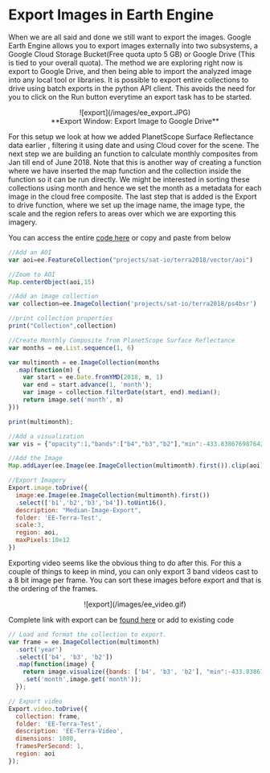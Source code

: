 # Export Images in Earth Engine

When we are all said and done we still want to export the images. Google Earth Engine allows you to export images externally into two subsystems, a Google Cloud Storage Bucket(Free quota upto 5 GB) or Google Drive (This is tied to your overall quota). The method we are exploring right now is export to Google Drive, and then being able to import the analyzed image into any local tool or libraries. It is possible to export entire collections to drive using batch exports in the python API client. This avoids the need for you to click on the Run button everytime an export task has to be started.

<center>![export](/images/ee_export.JPG)</center>
<center>**Export Window: Export Image to Google Drive**</center>

For this setup we look at how we added PlanetScope Surface Reflectance data earlier , filtering it using date and using Cloud cover for the scene. The next step we are building an function to calculate monthly composites from Jan till end of June 2018. Note that this is another way of creating a function where we have inserted the map function and the collection inside the function so it can be run directly. We might be interested in sorting these collections using month and hence we set the month as a metadata for each image in the cloud free composite. The last step that is added is the Export to drive function, where we set up the image name, the image type, the scale and the region refers to areas over which we are exporting this imagery.

You can access the entire [code here](https://code.earthengine.google.com/1a994add2330a7587dd88d429b71571a) or copy and paste from below

``` js
//Add an AOI
var aoi=ee.FeatureCollection("projects/sat-io/terra2018/vector/aoi")

//Zoom to AOI
Map.centerObject(aoi,15)

//Add an image collection
var collection=ee.ImageCollection('projects/sat-io/terra2018/ps4bsr')

//print collection properties
print("Collection",collection)

//Create Monthly Composite from PlanetScope Surface Reflectance
var months = ee.List.sequence(1, 6)

var multimonth = ee.ImageCollection(months
  .map(function(m) {
    var start = ee.Date.fromYMD(2018, m, 1)
    var end = start.advance(1, 'month');
    var image = collection.filterDate(start, end).median();
    return image.set('month', m)
}))

print(multimonth);

//Add a visualization
var vis = {"opacity":1,"bands":["b4","b3","b2"],"min":-433.8386769876429,"max":2822.7077530529555,"gamma":1};

//Add the Image
Map.addLayer(ee.Image(ee.ImageCollection(multimonth).first()).clip(aoi),vis,ee.String('2018-').cat(ee.String(ee.Image(ee.ImageCollection(multimonth).first()).get('month'))).slice(0,6).getInfo())

//Export Imagery
Export.image.toDrive({
  image:ee.Image(ee.ImageCollection(multimonth).first())
  .select(['b1','b2','b3','b4']).toUint16(),
  description: "Median-Image-Export",
  folder: 'EE-Terra-Test',
  scale:3,
  region: aoi,
  maxPixels:10e12
})
```

Exporting video seems like the obvious thing to do after this. For this a couple of things to keep in mind, you can only export 3 band videos cast to a 8 bit image per frame. You can sort these images before export and that is the ordering of the frames.

<center>![export](/images/ee_video.gif)</center>

Complete link with export can be [found here](https://code.earthengine.google.com/54d76a7ee276e1b08ff66b91c44d4b06) or add to existing code

``` js
// Load and format the collection to export.
var frame = ee.ImageCollection(multimonth)
  .sort('year')
  .select(['b4', 'b3', 'b2'])
  .map(function(image) {
    return image.visualize({bands: ['b4', 'b3', 'b2'], "min":-433.8386769876429,"max":2822.7077530529555})
    .set('month',image.get('month'));
  });

// Export video
Export.video.toDrive({
  collection: frame,
  folder: 'EE-Terra-Test',
  description: 'EE-Terra-Video',
  dimensions: 1080,
  framesPerSecond: 1,
  region: aoi
});
```
